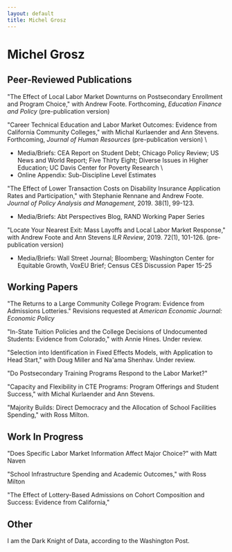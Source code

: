 ```yaml
---
layout: default
title: Michel Grosz
---
```

<div class="blurb">
	<h1>Michel Grosz</h1>
</div><!-- /.blurb -->



## Peer-Reviewed Publications

"The Effect of Local Labor Market Downturns on Postsecondary Enrollment and Program Choice," with Andrew Foote. Forthcoming, *Education Finance and Policy* (pre-publication version)


"Career Technical Education and Labor Market Outcomes: Evidence from California Community Colleges," with Michal Kurlaender and Ann Stevens. Forthcoming, *Journal of Human Resources* (pre-publication version) \
* Media/Briefs: CEA Report on Student Debt; Chicago Policy Review; US News and World Report; Five Thirty Eight; Diverse Issues in Higher Education; UC Davis Center for Poverty Research \
* Online Appendix: Sub-Discipline Level Estimates   

"The Effect of Lower Transaction Costs on Disability Insurance Application Rates and Participation," with Stephanie Rennane and Andrew Foote. *Journal of Policy Analysis and Management*, 2019. 38(1), 99-123.
* Media/Briefs: Abt Perspectives Blog, RAND Working Paper Series

"Locate Your Nearest Exit: Mass Layoffs and Local Labor Market Response," with Andrew Foote and Ann Stevens *ILR Review*, 2019. 72(1), 101-126. (pre-publication version)
* Media/Briefs: Wall Street Journal; Bloomberg; Washington Center for Equitable Growth, VoxEU Brief; Census CES Discussion Paper 15-25

## Working Papers

"The Returns to a Large Community College Program: Evidence from Admissions Lotteries." Revisions requested at *American Economic Journal: Economic Policy* 

"In-State Tuition Policies and the College Decisions of Undocumented Students: Evidence from Colorado," with Annie Hines. Under review.

"Selection into Identification in Fixed Effects Models, with Application to Head Start," with Doug Miller and Na'ama Shenhav. Under review.

"Do Postsecondary Training Programs Respond to the Labor Market?"

"Capacity and Flexibility in CTE Programs: Program Offerings and Student Success," with Michal Kurlaender and Ann Stevens.

"Majority Builds: Direct Democracy and the Allocation of School Facilities Spending," with Ross Milton.

## Work In Progress

"Does Specific Labor Market Information Affect Major Choice?" with Matt Naven

"School Infrastructure Spending and Academic Outcomes," with Ross Milton

"The Effect of Lottery-Based Admissions on Cohort Composition and Success: Evidence from California,"

## Other

I am the Dark Knight of Data, according to the Washington Post.

